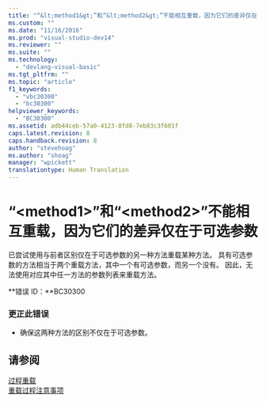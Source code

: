 ```yaml
---
title: "“&lt;method1&gt;”和“&lt;method2&gt;”不能相互重载，因为它们的差异仅在于可选参数 | Microsoft Docs"
ms.custom: ""
ms.date: "11/16/2016"
ms.prod: "visual-studio-dev14"
ms.reviewer: ""
ms.suite: ""
ms.technology: 
  - "devlang-visual-basic"
ms.tgt_pltfrm: ""
ms.topic: "article"
f1_keywords: 
  - "vbc30300"
  - "bc30300"
helpviewer_keywords: 
  - "BC30300"
ms.assetid: adb44ceb-57a0-4123-8fd8-7eb83c3f601f
caps.latest.revision: 8
caps.handback.revision: 8
author: "stevehoag"
ms.author: "shoag"
manager: "wpickett"
translationtype: Human Translation
---
```

# “&lt;method1&gt;”和“&lt;method2&gt;”不能相互重载，因为它们的差异仅在于可选参数
已尝试使用与前者区别仅在于可选参数的另一种方法重载某种方法。 具有可选参数的方法相当于两个重载方法，其中一个有可选参数，而另一个没有。 因此，无法使用对应其中任一方法的参数列表来重载方法。  
  
 **错误 ID：**BC30300  
  
### 更正此错误  
  
-   确保这两种方法的区别不仅在于可选参数。  
  
## 请参阅  
 [过程重载](../../visual-basic/programming-guide/language-features/procedures/procedure-overloading.md)   
 [重载过程注意事项](../../visual-basic/programming-guide/language-features/procedures/considerations-in-overloading-procedures.md)